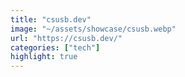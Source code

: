 ```yaml
---
title: "csusb.dev"
image: "~/assets/showcase/csusb.webp"
url: "https://csusb.dev/"
categories: ["tech"]
highlight: true
---
```

